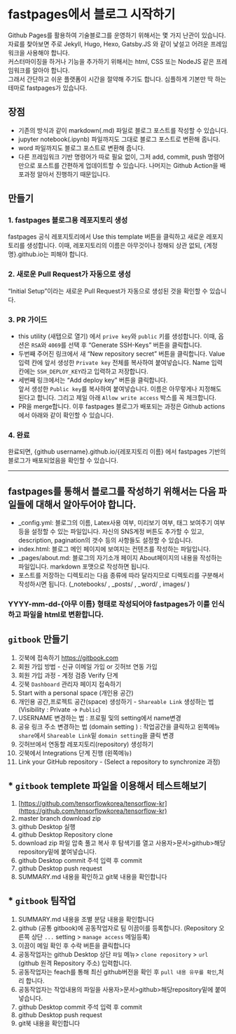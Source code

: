 # fastpages에서 블로그 시작하기
Github Pages를 활용하여 기술블로그를 운영하기 위해서는 몇 가지 난관이 있습니다. 
자료를 찾아보면 주로 Jekyll, Hugo, Hexo, Gatsby.JS 와 같이 낯설고 어려운 프레임워크을 사용해야 합니다.  
커스터마이징을 하거나 기능을 추가하기 위해서는 html, CSS 또는 NodeJS 같은 프레임워크를 알아야 합니다.  
그래서 간단하고 쉬운 플랫폼이 시간을 절약해 주기도 합니다.
심플하게 기본만 딱 하는 테마로 fastpages가 있습니다.

## 장점
* 기존의 방식과 같이 markdown(.md) 파일로 블로그 포스트를 작성할 수 있습니다.
* jupyter notebook(.ipynb) 파일까지도 그대로 블로그 포스트로 변환해 줍니다.
* word 파일까지도 블로그 포스트로 변환해 줍니다.
* 다른 프레임워크 기반 명령어가 따로 필요 없이, 그저 add, commit, push 명령어만으로 포스트를 간편하게 업데이트할 수 있습니다. 
나머지는 Github Action을 배포과정 알아서 진행하기 때문입니다.

## 만들기 

### 1. fastpages 블로그용 레포지토리 생성
 fastpages 공식 레포지토리에서 Use this template 버튼을 클릭하고 새로운 레포지토리를 생성합니다. 
 이때, 레포지토리의 이름은 아무것이나 정해되 상관 없되, {계정명}.github.io는 피해야 합니다.  

### 2. 새로운 Pull Request가 자동으로 생성
 “Initial Setup”이라는 새로운 Pull Request가 자동으로 생성된 것을 확인할 수 있습니다.  
 
### 3. PR 가이드  
* this utility (새탭으로 열기) 에서 `prive key`와 `public` 키를 생성합니다. 이때, 옵션은 `RSA`와 `4069`를 선택 후 “Generate SSH-Keys” 버튼을 클릭합니다.  
* 두번째 주어진 링크에서 새 “New repository secret” 버튼을 클릭합니다. 
 Value 입력 칸에 앞서 생성한 `Private key` 전체를 복사하여 붙여넣습니다. Name 입력 칸에는 `SSH_DEPLOY_KEY`라고 입력하고 저장합니다.   
* 세번째 링크에서는 “Add deploy key” 버튼을 클릭합니다.  
앞서 생성한 `Public key`를 복사하여 붙여넣습니다. 이름은 아무렇게나 지정해도 된다고 합니다. 그리고 제일 아래 `Allow write access` 박스를 꼭 체크합니다.  
* PR을 merge합니다. 이후 fastpages 블로그가 배포되는 과정은 Github actions에서 아래와 같이 확인할 수 있습니다.    

### 4. 완료  
 완료되면, {github username}.github.io/{레포지토리 이름} 에서 fastpages 기반의 블로그가 배포되었음을 확인할 수 있습니다.

---

## fastpages를 통해서 블로그를 작성하기 위해서는 다음 파일들에 대해서 알아두어야 합니다. 
* _config.yml: 블로그의 이름, Latex사용 여부, 미리보기 여부, 태그 보여주기 여부 등을 설정할 수 있는 파일입니다. 
자신의 SNS계정 버튼도 추가할 수 있고, description, pagination의 갯수 등의 사항들도 설정할 수 있습니다.  
* index.html: 블로그 메인 페이지에 보여지는 컨텐츠를 작성하는 파일입니다.   
* _pages/about.md: 블로그의 자기소개 페이지 About페이지의 내용을 작성하는 파일입니다. markdown 포맷으로 작성하면 됩니다.  
* 포스트를 저장하는 디렉토리는 다음 종류에 따라 달라지므로 디렉토리를 구분해서 작성하시면 됩니다. (_notebooks/ , _posts/ , _word/ , images/ )

###  YYYY-mm-dd-{아무 이름} 형태로 작성되어야 fastpages가 이를 인식하고 파일을 html로 변환합니다.  

## `gitbook` 만들기  
1. 깃북에 접속하기 https://gitbook.com
2. 회원 가입 방법 - 신규 이메일 가입 or 깃허브 연동 가입
3. 회원 가입 과정 - 계정 검증 Verify 단계
4. 깃북 `Dashboard` 관리자 페이지 접속하기
5. Start with a personal space (개인용 공간) 
6. 개인용 공간,프로젝트 공간(space) 생성하기 - `Shareable Link` 생성하는 법 (Visibility : Private → `Public`)
7. USERNAME 변경하는 법 : 프로필 및의 setting에서 name변경
8. 공유 링크 주소 변경하는 법 (domain setting ) : 작업공간을 클릭하고 왼쪽메뉴 `share`에서 `Shareable Link`밑 `domain setting`을 클릭 변경  
9. 깃허브에서 연동할 레포지토리(repository) 생성하기
10. 깃북에서 Integrations 단계 진행 (왼쪽메뉴)
11. Link your GitHub repository - (Select a repository to synchronize 과정) 

## * `gitbook` templete 파일을 이용해서 테스트해보기 
1. [https://github.com/tensorflowkorea/tensorflow-kr](https://github.com/tensorflowkorea/tensorflow-kr) 
2. master branch download zip
3. github Desktop 실행
4. github Desktop Repository clone 
5. download zip 파일 압축 풀고 복사 후 탐색기를 열고 사용자>문서>github>해당repository밑에 붙여넣습니다.
6. github Desktop commit 주석 입력 후 commit 
7. github Desktop push request 
8. SUMMARY.md 내용을 확인하고 git북 내용을 확인합니다 

## * `gitbook` 팀작업 
1. SUMMARY.md 내용을 조별 분담 내용을 확인합니다 
2. github (공통 gitbook)에 공동작업자로 팀 이끔이를 등록합니다. (Repository 오른쪽 상단 `...`  setting > `manage access` 메일등록)
3. 이끔이 메일 확인 후 수락 버튼을 클릭합니다
4. 공동작업자는 github Desktop 상단 `파일` 메뉴> `clone repository` > `url`  (github 원격 Repository 주소) 입력합니다.
5. 공동작업자는 feach를 통해 최신 github버전을 확인 후 `pull 내용 유무를 확인`,처리 합니다.
6. 공동작업자는 작업내용의 파일을 사용자>문서>github>해당repository밑에 붙여넣습니다.
7. github Desktop commit 주석 입력 후 commit 
8. github Desktop push request 
9. git북 내용을 확인합니다

